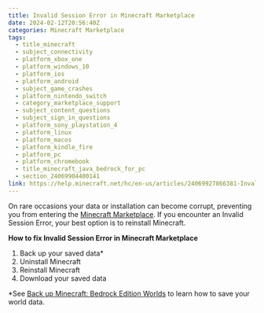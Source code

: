 ```yaml
---
title: Invalid Session Error in Minecraft Marketplace
date: 2024-02-12T20:56:40Z
categories: Minecraft Marketplace
tags:
  - title_minecraft
  - subject_connectivity
  - platform_xbox_one
  - platform_windows_10
  - platform_ios
  - platform_android
  - subject_game_crashes
  - platform_nintendo_switch
  - category_marketplace_support
  - subject_content_questions
  - subject_sign_in_questions
  - platform_sony_playstation_4
  - platform_linux
  - platform_macos
  - platform_kindle_fire
  - platform_pc
  - platform_chromebook
  - title_minecraft_java_bedrock_for_pc
  - section_24069904400141
link: https://help.minecraft.net/hc/en-us/articles/24069927866381-Invalid-Session-Error-in-Minecraft-Marketplace
---
```


On rare occasions your data or installation can become corrupt, preventing you from entering the [Minecraft Marketplace](https://www.minecraft.net/en-us/marketplace). If you encounter an Invalid Session Error, your best option is to reinstall Minecraft.

**How to fix Invalid Session Error in Minecraft Marketplace**

1.  Back up your saved data\*
2.  Uninstall Minecraft
3.  Reinstall Minecraft
4.  Download your saved data

\*See [Back up Minecraft: Bedrock Edition Worlds](../Backup-Restore/How-to-Transfer-Your-World-to-Another-Device-in-Minecraft-Bedrock-Edition.md#h_01FG9YQZTD4SQM2XEP4GC28PW3) to learn how to save your world data.
